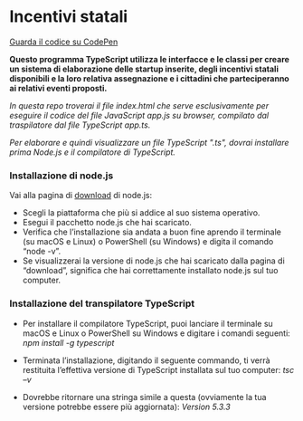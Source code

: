 # Incentivi statali
[Guarda il codice su CodePen](https://codepen.io/marcellocomandulli/pen/QWXaNdZ)

**Questo programma TypeScript utilizza le interfacce e le classi per creare un sistema di elaborazione delle startup inserite, degli incentivi statali 
disponibili e la loro relativa assegnazione e i cittadini che parteciperanno ai relativi eventi proposti.**

*In questa repo troverai il file index.html che serve esclusivamente per eseguire il codice del file JavaScript app.js su browser, compilato dal traspilatore dal file TypeScript app.ts.*

*Per elaborare e quindi visualizzare un file TypeScript ".ts", dovrai installare prima Node.js e il compilatore di TypeScript.*
### Installazione di node.js

Vai alla pagina di [download](https://nodejs.org/en/download/) di node.js: 
* Scegli la piattaforma che più si addice al suo sistema operativo.
* Esegui il pacchetto node.js che hai scaricato.
* Verifica che l’installazione sia andata a buon fine aprendo il terminale (su macOS e Linux) o PowerShell (su Windows) e digita il comando “node -v”. 
* Se visualizzerai la versione di node.js che hai scaricato dalla pagina di “download”, significa che hai correttamente installato node.js sul tuo computer.

### Installazione del transpilatore TypeScript
* Per installare il compilatore TypeScript, puoi lanciare il terminale su macOS e Linux o PowerShell su Windows e digitare i comandi seguenti:
*npm install -g typescript*

* Terminata l’installazione, digitando il seguente commando, ti verrà restituita l’effettiva versione di TypeScript installata sul tuo computer:
*tsc –v*

* Dovrebbe ritornare una stringa simile a questa (ovviamente la tua versione potrebbe essere più aggiornata):
*Version 5.3.3*



